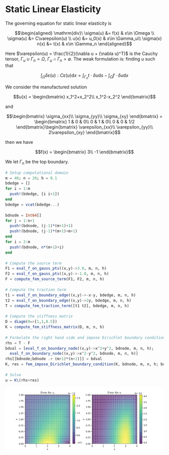 # Static Linear Elasticity

The governing equation for static linear elasticity is

$$\begin{aligned}
\mathrm{div}\ \sigma(u) &= f(x) & x\in \Omega \\
\sigma(u) &= C\varepsilon(u) \\
u(x) &= u_0(x) & x\in \Gamma_u\\
\sigma(x) n(x) &= t(x) & x\in \Gamma_n
\end{aligned}$$

Here $\varepsilon(u) = \frac{1}{2}(\nabla u + (\nabla u)^T)$ is the Cauchy tensor, $\Gamma_u \cup \Gamma_n = \Omega$, $\Gamma_u \cap \Gamma_n = \emptyset$. The weak formulation is: finding $u$ such that 

$$\int_\Omega \delta \varepsilon(u) : C \varepsilon(u)\mathrm{d} x = \int_{\Gamma_n} t\cdot\delta u \mathrm{d}s - \int_\Omega f\cdot \delta u \mathrm{d}x $$

We consider the manufactured solution 

$$u(x) = \begin{bmatrix}
x_1^2+x_2^2\\
x_1^2-x_2^2
\end{bmatrix}$$

and 

$$\begin{bmatrix}
\sigma_{xx}\\
\sigma_{yy}\\
\sigma_{xy}
\end{bmatrix} = \begin{bmatrix}
1 & 0 & 0\\
0 & 1 & 0\\
0 & 0 & 1/2
\end{bmatrix}\begin{bmatrix}
\varepsilon_{xx}\\
\varepsilon_{yy}\\
2\varepsilon_{xy}
\end{bmatrix}$$


then we have 

$$f(x) = \begin{bmatrix}
3\\
-1
\end{bmatrix}$$

We let $\Gamma_n$ be the top boundary. 

```julia
# Setup computational domain 
m = 40; n = 20; h = 0.1
bdedge = []
for i = 1:m 
  push!(bdedge, [i i+1])
end
bdedge = vcat(bdedge...)

bdnode = Int64[]
for j = 1:n+1
  push!(bdnode, (j-1)*(m+1)+1)
  push!(bdnode, (j-1)*(m+1)+m+1)
end
for i = 2:m
  push!(bdnode, n*(m+1)+i)
end

# Compute the source term 
F1 = eval_f_on_gauss_pts((x,y)->3.0, m, n, h)
F2 = eval_f_on_gauss_pts((x,y)->-1.0, m, n, h)
F = compute_fem_source_term(F1, F2, m, n, h)

# Compute the traction term 
t1 = eval_f_on_boundary_edge((x,y)->-x-y, bdedge, m, n, h)
t2 = eval_f_on_boundary_edge((x,y)->2y, bdedge, m, n, h)
T = compute_fem_traction_term([t1 t2], bdedge, m, n, h)

# Compute the stiffness matrix 
D = diagm(0=>[1,1,0.5])
K = compute_fem_stiffness_matrix(D, m, n, h)

# Formulate the right hand side and impose Dirichlet boundary condition
rhs = T - F 
bdval = [eval_f_on_boundary_node((x,y)->x^2+y^2, bdnode, m, n, h);
  eval_f_on_boundary_node((x,y)->x^2-y^2, bdnode, m, n, h)]
rhs[[bdnode;bdnode .+ (m+1)*(n+1)]] = bdval
K, res = fem_impose_Dirichlet_boundary_condition(K, bdnode, m, n, h; bdval = bdval)

# Solve
u = K\(rhs+res)
```

![](./assets/error.png)